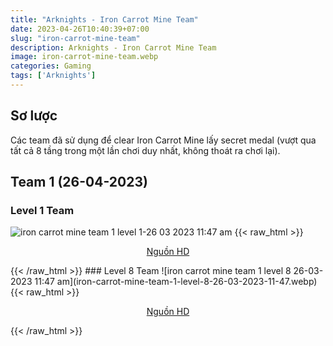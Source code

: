 ```yaml
---
title: "Arknights - Iron Carrot Mine Team"
date: 2023-04-26T10:40:39+07:00
slug: "iron-carrot-mine-team"
description: Arknights - Iron Carrot Mine Team
image: iron-carrot-mine-team.webp
categories: Gaming
tags: ['Arknights']
---
```

## Sơ lược   
Các team đã sử dụng để clear Iron Carrot Mine lấy secret medal (vượt qua tất cả 8 tầng trong một lần chơi duy nhất, không thoát ra chơi lại).
## Team 1 (26-04-2023)
### Level 1 Team    
![iron carrot mine team 1 level 1-26 03 2023 11:47 am](iron-carrot-mine-team-1-level-1-26-03-2023-11-47.webp)
{{< raw_html >}} 
<p style="text-align: center;"><a class="link" href="https://imgur.com/50iQAlD" target="_blank" rel="noopener">Nguồn HD</a></p>
{{< /raw_html >}}
### Level 8 Team
![iron carrot mine team 1 level 8 26-03-2023 11:47 am](iron-carrot-mine-team-1-level-8-26-03-2023-11-47.webp)
{{< raw_html >}} 
<p style="text-align: center;"><a class="link" href="https://imgur.com/Fa0WfOB" target="_blank" rel="noopener">Nguồn HD</a></p>
{{< /raw_html >}}   

